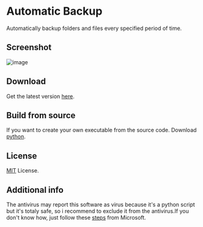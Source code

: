 # Automatic Backup

Automatically backup folders and files every specified period of time.

## Screenshot

![image](https://github.com/FLEX-TLB/Automatic-Backup/assets/111319882/194f1877-b87e-4a74-8ada-89b610633ee5)


## Download

Get the latest version [here](https://github.com/FLEX-TLB/Automatic-Backup/releases/latest).


## Build from source

If you want to create your own executable from the source code. Download [python](https://www.python.org/downloads/).


## License

[MIT](LICENSE) License.


## Additional info

The antivirus may report this software as virus because it's a python script but it's totaly safe, so i recommend to exclude it from the antivirus.If you don't know how, just follow these [steps](https://support.microsoft.com/en-us/windows/add-an-exclusion-to-windows-security-811816c0-4dfd-af4a-47e4-c301afe13b26) from Microsoft.
